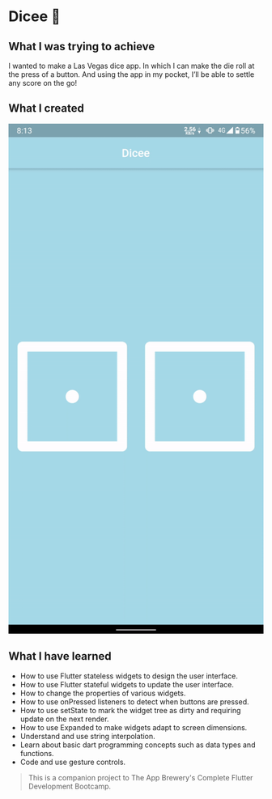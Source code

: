 

# Dicee 🎲



## What I was trying to achieve

I wanted to make a Las Vegas dice app. In which I can make the die roll at the press of a button. And using the app in my pocket, I’ll be able to settle any score on the go!


## What I created



![Finished App](https://github.com/aiwithab/dicee/blob/master/screenshots/dicee-demo.gif)

## What I have learned

- How to use Flutter stateless widgets to design the user      interface.
-    How to use Flutter stateful widgets to update the user interface.
-    How to change the properties of various widgets.
-    How to use onPressed listeners to detect when buttons are pressed.
-    How to use setState to mark the widget tree as dirty and requiring update on the next render.
-    How to use Expanded to make widgets adapt to screen dimensions.
-    Understand and use string interpolation.
-    Learn about basic dart programming concepts such as data types and functions.
-    Code and use gesture controls.




>This is a companion project to The App Brewery's Complete Flutter Development Bootcamp.

